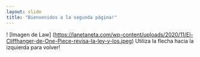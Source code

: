```yaml
---
layout: slide
title: "Bienvenidos a la segunda página!"
---
```

! [Imagen de Law] (https://lanetaneta.com/wp-content/uploads/2020/11/El-Cliffhanger-de-One-Piece-revisa-la-ley-y-los.jpeg)
Utiliza la flecha hacia la izquierda para volver!
